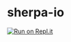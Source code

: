 # sherpa-io

[![Run on Repl.it](https://repl.it/badge/github/iangreer/sherpa-io)](https://repl.it/github/iangreer/sherpa-io)